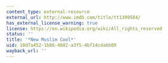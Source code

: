 ```yaml
---
content_type: external-resource
external_url: http://www.imdb.com/title/tt1399584/
has_external_license_warning: true
license: https://en.wikipedia.org/wiki/All_rights_reserved
status: ''
title: '*New Muslim Cool*'
uid: 10d7a452-1b86-4602-a3f5-4bf14cdabb09
wayback_url: ''
---
```

